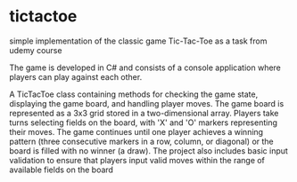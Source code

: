 # tictactoe
simple implementation of the classic game Tic-Tac-Toe as a task from udemy course

 The game is developed in C# and consists of a console application where players can play against each other.
 
 A TicTacToe class containing methods for checking the game state, displaying the game board, and handling player moves.
The game board is represented as a 3x3 grid stored in a two-dimensional array.
Players take turns selecting fields on the board, with 'X' and 'O' markers representing their moves.
The game continues until one player achieves a winning pattern (three consecutive markers in a row, column, or diagonal) or the board is filled with no winner (a draw).
The project also includes basic input validation to ensure that players input valid moves within the range of available fields on the board
